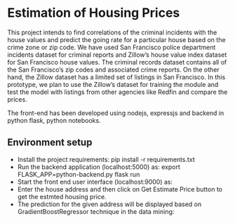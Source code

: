 # Estimation of Housing Prices

This project intends to find correlations of the criminal incidents with the house values and predict the going rate for a particular house based on the crime zone or zip code. We have used San Francisco police department incidents dataset for criminal reports and Zillow’s house value index dataset for San Francisco house values. The criminal records dataset contains all of the San Francisco’s zip codes and associated crime reports. On the other hand, the Zillow dataset has a limited set of listings in San Francisco. In this prototype, we plan to use the Zillow’s dataset for training the module and test the model with listings from other agencies like Redfin and compare the prices.

The front-end has been developed using nodejs, expressjs and backend in python flask, python notebooks.

## Environment setup
* Install the project requirements:
  pip install -r requirements.txt
* Run the backend application (localhost:5000) as: 
  export FLASK_APP=python-backend.py
  flask run
* Start the front end user interface (localhost:9000) as:
* Enter the house address and then click on Get Estimate Price button to get the estmted housing price.
* The prediction for the given address will be displayed based on GradientBoostRegressor technique in the data mining:
